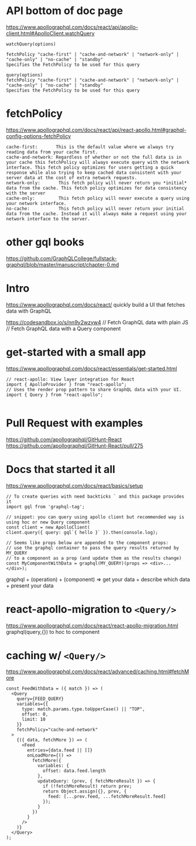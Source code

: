 # API bottom of doc page
https://www.apollographql.com/docs/react/api/apollo-client.html#ApolloClient.watchQuery

```
watchQuery(options)

fetchPolicy "cache-first" | "cache-and-network" | "network-only" | "cache-only" | "no-cache" | "standby"
Specifies the FetchPolicy to be used for this query

query(options)
fetchPolicy "cache-first" | "cache-and-network" | "network-only" | "cache-only" | "no-cache" | "standby"
Specifies the FetchPolicy to be used for this query
```

# fetchPolicy
https://www.apollographql.com/docs/react/api/react-apollo.html#graphql-config-options-fetchPolicy

```
cache-first:       This is the default value where we always try reading data from your cache first.
cache-and-network: Regardless of whether or not the full data is in your cache this fetchPolicy will always execute query with the network interface. This fetch policy optimizes for users getting a quick response while also trying to keep cached data consistent with your server data at the cost of extra network requests.
network-only:       This fetch policy will never return you *initial* data from the cache. This fetch policy optimizes for data consistency with the server
cache-only:         This fetch policy will never execute a query using your network interface. 
no-cache:           This fetch policy will never return your initial data from the cache. Instead it will always make a request using your network interface to the server. 
```

# other gql books
https://github.com/GraphQLCollege/fullstack-graphql/blob/master/manuscript/chapter-0.md

# Intro
https://www.apollographql.com/docs/react/
quickly build a UI that fetches data with GraphQL

https://codesandbox.io/s/nn9y2wzyw4
// Fetch GraphQL data with plain JS
// Fetch GraphQL data with a Query component

# get-started with a small app
https://www.apollographql.com/docs/react/essentials/get-started.html

```
// react-apollo: View layer integration for React
import { ApolloProvider } from "react-apollo";
// Uses the render prop pattern to share GraphQL data with your UI.
import { Query } from "react-apollo";


```

# Pull Request with examples
https://github.com/apollographql/GitHunt-React 
https://github.com/apollographql/GitHunt-React/pull/275

# Docs that started it all
https://www.apollographql.com/docs/react/basics/setup

```
// To create queries with need backticks ` and this package provides it
import gql from 'graphql-tag';

// snippet: you can query using apollo client but recommended way is using hoc or new Query component
const client = new ApolloClient(
client.query({ query: gql`{ hello }` }).then(console.log);

// Seems like props below are appended to the component props:
// use the graphql container to pass the query results returned by MY_QUERY
// to a component as a prop (and update them as the results change)
const MyComponentWithData = graphql(MY_QUERY)(props => <div>...</div>);
```
graphql + (operation) + (component) => get your data + describe which data + present your data

 
# react-apollo-migration to ```<Query/>```
https://www.apollographql.com/docs/react/react-apollo-migration.html
graphql(query,{}) to <Query/> hoc to component

# caching w/ ```<Query/>```
https://www.apollographql.com/docs/react/advanced/caching.html#fetchMore
```
const FeedWithData = ({ match }) => (
  <Query
    query={FEED_QUERY}
    variables={{
      type: match.params.type.toUpperCase() || "TOP",
      offset: 0,
      limit: 10
    }}
    fetchPolicy="cache-and-network"
  >
    {({ data, fetchMore }) => (
      <Feed
        entries={data.feed || []}
        onLoadMore={() =>
          fetchMore({
            variables: {
              offset: data.feed.length
            },
            updateQuery: (prev, { fetchMoreResult }) => {
              if (!fetchMoreResult) return prev;
              return Object.assign({}, prev, {
                feed: [...prev.feed, ...fetchMoreResult.feed]
              });
            }
          })
        }
      />
    )}
  </Query>
);
```

